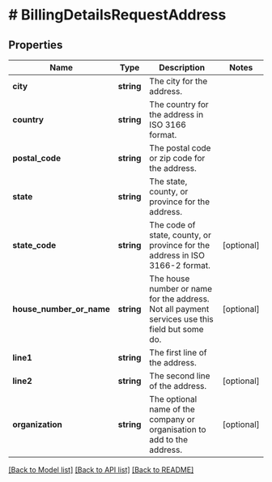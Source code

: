 # # BillingDetailsRequestAddress

## Properties

Name | Type | Description | Notes
------------ | ------------- | ------------- | -------------
**city** | **string** | The city for the address. |
**country** | **string** | The country for the address in ISO 3166 format. |
**postal_code** | **string** | The postal code or zip code for the address. |
**state** | **string** | The state, county, or province for the address. |
**state_code** | **string** | The code of state, county, or province for the address in ISO 3166-2 format. | [optional]
**house_number_or_name** | **string** | The house number or name for the address. Not all payment services use this field but some do. | [optional]
**line1** | **string** | The first line of the address. |
**line2** | **string** | The second line of the address. | [optional]
**organization** | **string** | The optional name of the company or organisation to add to the address. | [optional]

[[Back to Model list]](../../README.md#models) [[Back to API list]](../../README.md#endpoints) [[Back to README]](../../README.md)
